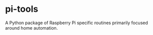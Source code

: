 # pi-tools
A Python package of Raspberry Pi specific routines primarily focused around home automation.
